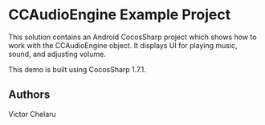 CCAudioEngine Example Project
================

This solution contains an Android CocosSharp project which shows how to work with the CCAudioEngine object. It displays UI for playing music, sound, and adjusting volume.

This demo is built using CocosSharp 1.7.1.

Authors
-------
Victor Chelaru